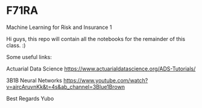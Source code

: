 # F71RA
Machine Learning for Risk and Insurance 1

Hi guys, this repo will contain all the notebooks for the remainder of this class. :)

Some useful links: 

Actuarial Data Science
https://www.actuarialdatascience.org/ADS-Tutorials/

3B1B Neural Networks
https://www.youtube.com/watch?v=aircAruvnKk&t=4s&ab_channel=3Blue1Brown


Best Regards
Yubo
